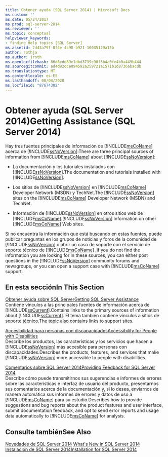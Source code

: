 ```yaml
---
title: Obtener ayuda (SQL Server 2014) | Microsoft Docs
ms.custom: ''
ms.date: 05/24/2017
ms.prod: sql-server-2014
ms.reviewer: ''
ms.topic: conceptual
helpviewer_keywords:
- finding Help topics [SQL Server]
ms.assetid: 2d43a79f-8f4e-4c98-b921-16035129a15b
author: rothja
ms.author: jroth
ms.openlocfilehash: 86d6edd89e1dbd3739c98f5b4a0fe4b0a449b444
ms.sourcegitcommit: ad4d92dce894592a259721a1571b1d8736abacdb
ms.translationtype: MT
ms.contentlocale: es-ES
ms.lasthandoff: 08/04/2020
ms.locfileid: "87674302"
---
```

# <a name="getting-assistance-sql-server-2014"></a><span data-ttu-id="c385c-102">Obtener ayuda (SQL Server 2014)</span><span class="sxs-lookup"><span data-stu-id="c385c-102">Getting Assistance (SQL Server 2014)</span></span>
  <span data-ttu-id="c385c-103">Hay tres fuentes principales de información de [!INCLUDE[msCoName](../includes/msconame-md.md)] acerca de [!INCLUDE[ssNoVersion](../includes/ssnoversion-md.md)]:</span><span class="sxs-lookup"><span data-stu-id="c385c-103">There are three principal sources of information from [!INCLUDE[msCoName](../includes/msconame-md.md)] about [!INCLUDE[ssNoVersion](../includes/ssnoversion-md.md)]:</span></span>  
  
-   <span data-ttu-id="c385c-104">La documentación y los tutoriales instalados con [!INCLUDE[ssNoVersion](../includes/ssnoversion-md.md)].</span><span class="sxs-lookup"><span data-stu-id="c385c-104">The documentation and tutorials installed with [!INCLUDE[ssNoVersion](../includes/ssnoversion-md.md)].</span></span>  
  
-   <span data-ttu-id="c385c-105">Los sitios de [!INCLUDE[ssNoVersion](../includes/ssnoversion-md.md)] en [!INCLUDE[msCoName](../includes/msconame-md.md)] Developer Network (MSDN) y TechNet.</span><span class="sxs-lookup"><span data-stu-id="c385c-105">The [!INCLUDE[ssNoVersion](../includes/ssnoversion-md.md)] sites on the [!INCLUDE[msCoName](../includes/msconame-md.md)] Developer Network (MSDN) and TechNet.</span></span>  
  
-   <span data-ttu-id="c385c-106">Información de [!INCLUDE[ssNoVersion](../includes/ssnoversion-md.md)] en otros sitios web de [!INCLUDE[msCoName](../includes/msconame-md.md)].</span><span class="sxs-lookup"><span data-stu-id="c385c-106">[!INCLUDE[ssNoVersion](../includes/ssnoversion-md.md)] information on other [!INCLUDE[msCoName](../includes/msconame-md.md)] Web sites.</span></span>  
  
 <span data-ttu-id="c385c-107">Si no encuentra la información que está buscando en estas fuentes, puede publicar preguntas en los grupos de noticias y foros de la comunidad de [!INCLUDE[ssNoVersion](../includes/ssnoversion-md.md)] o abrir un caso de soporte con el servicio de soporte técnico de [!INCLUDE[msCoName](../includes/msconame-md.md)] .</span><span class="sxs-lookup"><span data-stu-id="c385c-107">If you do not find the information you are looking for in these sources, you can either post questions in the [!INCLUDE[ssNoVersion](../includes/ssnoversion-md.md)] community forums and newsgroups, or you can open a support case with [!INCLUDE[msCoName](../includes/msconame-md.md)] support.</span></span>  
  
## <a name="in-this-section"></a><span data-ttu-id="c385c-108">En esta sección</span><span class="sxs-lookup"><span data-stu-id="c385c-108">In This Section</span></span>  
 [<span data-ttu-id="c385c-109">Obtener ayuda sobre SQL Server</span><span class="sxs-lookup"><span data-stu-id="c385c-109">Getting SQL Server Assistance</span></span>](../../2014/getting-started/getting-sql-server-assistance.md)  
 <span data-ttu-id="c385c-110">Contiene vínculos a las principales fuentes de información acerca de [!INCLUDE[ssCurrent](../includes/sscurrent-md.md)].</span><span class="sxs-lookup"><span data-stu-id="c385c-110">Contains links to the primary sources of information about [!INCLUDE[ssCurrent](../includes/sscurrent-md.md)].</span></span> <span data-ttu-id="c385c-111">El tema también contiene vínculos a sitios de soporte técnico.</span><span class="sxs-lookup"><span data-stu-id="c385c-111">The topic also contains links to support sites.</span></span>  
  
 [<span data-ttu-id="c385c-112">Accesibilidad para personas con discapacidades</span><span class="sxs-lookup"><span data-stu-id="c385c-112">Accessibility for People with Disabilities</span></span>](../../2014/getting-started/accessibility-for-people-with-disabilities.md)  
 <span data-ttu-id="c385c-113">Describe los productos, las características y los servicios que hacen a [!INCLUDE[ssNoVersion](../includes/ssnoversion-md.md)] más accesible para personas con discapacidades.</span><span class="sxs-lookup"><span data-stu-id="c385c-113">Describes the products, features, and services that make [!INCLUDE[ssNoVersion](../includes/ssnoversion-md.md)] more accessible to people with disabilities.</span></span>  
  
 [<span data-ttu-id="c385c-114">Comentarios sobre SQL Server 2014</span><span class="sxs-lookup"><span data-stu-id="c385c-114">Providing Feedback for SQL Server 2014</span></span>](../../2014/getting-started/providing-feedback-for-sql-server-2014.md)  
 <span data-ttu-id="c385c-115">Describe cómo puede transmitirnos sus sugerencias e informes de errores sobre las características e interfaz de usuario del producto, presentarnos sus comentarios acerca de la documentación y, si lo desea, enviarnos de manera automática sus informes de errores y datos de uso a [!INCLUDE[msCoName](../includes/msconame-md.md)] para su estudio.</span><span class="sxs-lookup"><span data-stu-id="c385c-115">Describes how to provide suggestions and bug reports about the product features and user interface, submit documentation feedback, and opt to send error reports and usage data automatically to [!INCLUDE[msCoName](../includes/msconame-md.md)] for analysis.</span></span>  
  
## <a name="see-also"></a><span data-ttu-id="c385c-116">Consulte también</span><span class="sxs-lookup"><span data-stu-id="c385c-116">See Also</span></span>  
 <span data-ttu-id="c385c-117">[Novedades de SQL Server 2014](../sql-server/what-s-new-in-sql-server-2016.md) </span><span class="sxs-lookup"><span data-stu-id="c385c-117">[What's New in SQL Server 2014](../sql-server/what-s-new-in-sql-server-2016.md) </span></span>  
 [<span data-ttu-id="c385c-118">Instalación de SQL Server 2014</span><span class="sxs-lookup"><span data-stu-id="c385c-118">Installation for SQL Server 2014</span></span>](../database-engine/install-windows/installation-for-sql-server.md)  
  
  
